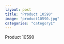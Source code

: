 ```yaml
---
layout: post
title: "Product 10590"
image: "product10590.jpg"
categories: "category1"
---
```

Product 10590

